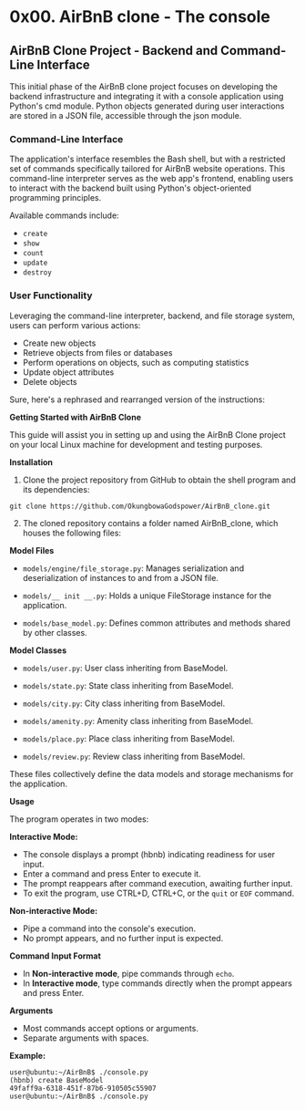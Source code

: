 # 0x00. AirBnB clone - The console

## AirBnB Clone Project - Backend and Command-Line Interface

This initial phase of the AirBnB clone project focuses on developing the backend infrastructure and integrating it with a console application using Python's cmd module. Python objects generated during user interactions are stored in a JSON file, accessible through the json module.

### Command-Line Interface

The application's interface resembles the Bash shell, but with a restricted set of commands specifically tailored for AirBnB website operations. This command-line interpreter serves as the web app's frontend, enabling users to interact with the backend built using Python's object-oriented programming principles.

Available commands include:

- `create`
- `show`
- `count`
- `update`
- `destroy`

### User Functionality

Leveraging the command-line interpreter, backend, and file storage system, users can perform various actions:

- Create new objects
- Retrieve objects from files or databases
- Perform operations on objects, such as computing statistics
- Update object attributes
- Delete objects

Sure, here's a rephrased and rearranged version of the instructions:

**Getting Started with AirBnB Clone**

This guide will assist you in setting up and using the AirBnB Clone project on your local Linux machine for development and testing purposes.

**Installation**

1. Clone the project repository from GitHub to obtain the shell program and its dependencies:

```
git clone https://github.com/OkungbowaGodspower/AirBnB_clone.git
```
2. The cloned repository contains a folder named AirBnB_clone, which houses the following files:

**Model Files**

- `models/engine/file_storage.py`: Manages serialization and deserialization of instances to and from a JSON file.

- `models/__ init __.py`: Holds a unique FileStorage instance for the application.

- `models/base_model.py`: Defines common attributes and methods shared by other classes.

**Model Classes**

- `models/user.py`: User class inheriting from BaseModel.

- `models/state.py`: State class inheriting from BaseModel.

- `models/city.py`: City class inheriting from BaseModel.

- `models/amenity.py`: Amenity class inheriting from BaseModel.

- `models/place.py`: Place class inheriting from BaseModel.

- `models/review.py`: Review class inheriting from BaseModel.

These files collectively define the data models and storage mechanisms for the application.

**Usage**

The program operates in two modes:

**Interactive Mode:**

- The console displays a prompt (hbnb) indicating readiness for user input.
- Enter a command and press Enter to execute it.
- The prompt reappears after command execution, awaiting further input.
- To exit the program, use CTRL+D, CTRL+C, or the `quit` or `EOF` command.

**Non-interactive Mode:**

- Pipe a command into the console's execution.
- No prompt appears, and no further input is expected.

**Command Input Format**

- In **Non-interactive mode**, pipe commands through `echo`.
- In **Interactive mode**, type commands directly when the prompt appears and press Enter.

**Arguments**

- Most commands accept options or arguments.
- Separate arguments with spaces.

**Example:**

```
user@ubuntu:~/AirBnB$ ./console.py
(hbnb) create BaseModel
49faff9a-6318-451f-87b6-910505c55907
user@ubuntu:~/AirBnB$ ./console.py

```

